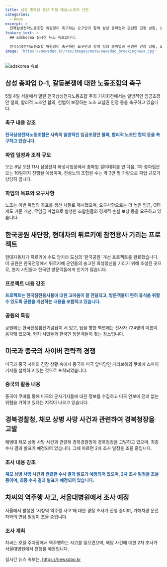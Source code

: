 ```yaml
---
title: 삼성 총파업 생산 차질 예상…노조의 선언
categories:
  - News
excerpt: >
  전국삼성전자노동조합 위원장이 촉구하는 요구안과 함께 삼성 총파업과 관련한 긴장 상황, 노사협의회와의 불법적 교섭에 대한 우려, 국민의힘 전당대회 관련 선거운동의 경찰 및 제재 조치, 현대차의 튀르키 공원 프로젝트, 중국의 미국내 스파이 기지 확장 및 대응, 경북경찰청과 채상병 사건, 그리고 시청역 역주행 사고와 관련한 조사 진행 상황 등이 주요 내용으로 압축돼 있습니다.
feature_text: >
  ## adskorea 실시간 뉴스 속보입니다.

  전국삼성전자노동조합 위원장이 촉구하는 요구안과 함께 삼성 총파업과 관련한 긴장 상황, 노사협의회와의 불법적 교섭에 대한 우려, 국민의힘 전당대회 관련 선거운동의 경찰 및 제재 조치, 현대차의 튀르키 공원 프로젝트, 중국의 미국내 스파이 기지 확장 및 대응, 경북경찰청과 채상병 사건, 그리고 시청역 역주행 사고와 관련한 조사 진행 상황 등이 주요 내용으로 압축돼 있습니다.
image: 'https://newsdao.kr/res/images/meta/newsdao_breakingnews.jpg'
---
```


<p><img src="https://newsdao.kr/res/images/meta/newsdao_breakingnews.jpg" alt="adskorea 속보" /></p>

<h2 data-ke-size="size26">삼성 총파업 D-1, 갈등분쟁에 대한 노동조합의 촉구</h2>

<p data-ke-size="size16">5월 4일 서울에서 열린 전국삼성전자노동조합 주최 기자회견에서는 일방적인 임금조정안 철회, 합리적 노조안 합의, 헌법이 보장하는 노조 교섭권 인정 등을 촉구하고 있습니다.</p>

<h3>촉구 내용 강조</h3>

<p data-ke-size="size16"><b><span style="color: #1a5490;">전국삼성전자노동조합은 사측의 일방적인 임금조정안 철회, 합리적 노조안 합의 등을 촉구하고 있습니다.</span></b></p>

<h3>파업 일정과 조직 규모</h3>

<p data-ke-size="size16">오는 8일 오전 11시 삼성전자 화성사업장에서 총파업 결의대회를 연 다음, 1차 총파업은 오는 10일까지 진행될 예정이며, 전삼노의 조합원 수는 약 3만 명 가량으로 파업 규모가 상당히 큽니다.</p>

<h3>파업의 목표와 요구사항</h3>

<p data-ke-size="size16">노조는 이번 파업의 목표를 생산 차질로 제시했으며, 요구사항으로는 더 높은 임금, OPI 제도 기준 개선, 무임금 파업으로 발생한 조합원들의 경제적 손실 보상 등을 요구하고 있습니다.</p>

<h2 data-ke-size="size26">한국공원 새단장, 현대차의 튀르키예 참전용사 기리는 프로젝트</h2>

<p data-ke-size="size16">현대자동차가 튀르키예 수도 앙카라 도심의 ‘한국공원’ 개선 프로젝트를 완료했습니다. 이 공원은 한국전쟁에서 튀르키예 군인들의 숭고한 희생정신을 기리기 위해 조성된 곳으로, 현지 시민들과 한국인 방문객들에게 인기가 많습니다.</p>

<h3>프로젝트 내용 강조</h3>

<p data-ke-size="size16"><b><span style="color: #1a5490;">프로젝트는 한국참전용사들에 대한 고마움이 잘 전달되고, 방문객들이 편히 휴식을 취할 수 있도록 공원을 개선하는 내용을 포함하고 있습니다.</span></b></p>

<h3>공원의 특징</h3>

<p data-ke-size="size16">공원에는 한국전쟁참전기념탑이 서 있고, 탑을 향한 벽면에는 전사자 724명의 이름이 음각돼 있으며, 현지 시민들과 한국인 방문객들이 찾는 장소입니다.</p>

<h2 data-ke-size="size26">미국과 중국의 사이버 전략적 경쟁</h2>

<p data-ke-size="size16">미국과 중국 사이의 긴장 상황 속에서 중국이 미국 앞마당인 카리브해의 쿠바에 스파이 기지를 설치하고 있는 것으로 포착되었습니다.</p>

<h3>중국의 활동 내용</h3>

<p data-ke-size="size16">중국이 쿠바를 통해 미국의 군사기지들에 대한 정보를 수집하고 미국 안보에 전례 없는 위협을 가하고 있다는 지적이 나오고 있습니다.</p>

<h2 data-ke-size="size26">경북경찰청, 채모 상병 사망 사건과 관련하여 경북청장을 고발</h2>

<p data-ke-size="size16">해병대 채모 상병 사망 사건과 관련해 경북경찰청이 경북청장을 고발하고 있으며, 최종 수사 결과 발표가 예정되어 있습니다. 그에 따르면 2차 조사 일정을 조율 중입니다.</p>

<h3>조사 내용 강조</h3>

<p data-ke-size="size16"><b><span style="color: #1a5490;">채모 상병 사망 사건과 관련한 수사 결과 발표가 예정되어 있으며, 2차 조사 일정을 조율 중이며, 최종 수사 결과 발표가 예정되어 있습니다.</span></b></p>

<h2 data-ke-size="size26">차씨의 역주행 사고, 서울대병원에서 조사 예정</h2>

<p data-ke-size="size16">서울에서 발생한 '시청역 역주행 사고'에 대한 경찰 조사가 진행 중이며, 가해차량 운전자와의 면담 일정이 조율 중입니다.</p>

<h3>조사 계획</h3>

<p data-ke-size="size16">차씨는 호텔 주차장에서 역주행하는 사고를 일으켰으며, 해당 사건에 대한 2차 조사가 서울대병원에서 진행될 예정입니다.</p>
실시간 뉴스 속보는, <a href="https://newsdao.kr" rel="dofollow">https://newsdao.kr</a>


